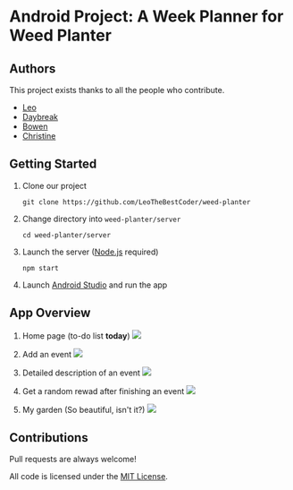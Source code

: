 # Android Project: A Week Planner for Weed Planter

## Authors
This project exists thanks to all the people who contribute. 
* [Leo](https://leothebestcoder.github.io/)
* [Daybreak](https://github.com/everace2021)
* [Bowen](https://github.com/bowen1248)
* [Christine](https://github.com/christinewct)


## Getting Started
1. Clone our project
    ```
    git clone https://github.com/LeoTheBestCoder/weed-planter
    ```
1. Change directory into `weed-planter/server`
    ```
    cd weed-planter/server
    ```
1. Launch the server ([Node.js](https://nodejs.org/en/) required)
    ```
    npm start
    ```
1. Launch [Android Studio](https://developer.android.com/studio) and run the app

## App Overview

1. Home page (to-do list **today**)
![](img/today.png)

1. Add an event
![](img/add.png)

1. Detailed description of an event
![](img/dog.png)

1. Get a random rewad after finishing an event
![](img/watermelon.png)

1. My garden (So beautiful, isn't it?)
![](img/garden.png)

## Contributions
Pull requests are always welcome!

All code is licensed under the [MIT License](https://github.com/LeoTheBestCoder/weed-planter/blob/main/LICENSE).
